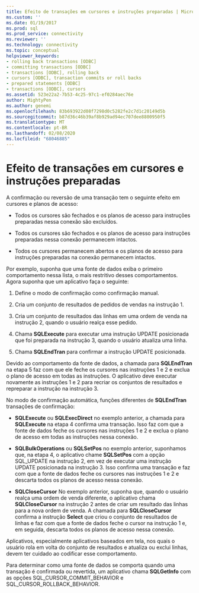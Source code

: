 ```yaml
---
title: Efeito de transações em cursores e instruções preparadas | Microsoft Docs
ms.custom: ''
ms.date: 01/19/2017
ms.prod: sql
ms.prod_service: connectivity
ms.reviewer: ''
ms.technology: connectivity
ms.topic: conceptual
helpviewer_keywords:
- rolling back transactions [ODBC]
- committing transactions [ODBC]
- transactions [ODBC], rolling back
- cursors [ODBC], transaction commits or roll backs
- prepared statements [ODBC]
- transactions [ODBC], cursors
ms.assetid: 523e22a2-7b53-4c25-97c1-ef0284aec76e
author: MightyPen
ms.author: genemi
ms.openlocfilehash: 83b693922d08f7298d0c5282fe2c7d1c20149d5b
ms.sourcegitcommit: b87d36c46b39af8b929ad94ec707dee8800950f5
ms.translationtype: MT
ms.contentlocale: pt-BR
ms.lasthandoff: 02/08/2020
ms.locfileid: "68046885"
---
```

# <a name="effect-of-transactions-on-cursors-and-prepared-statements"></a>Efeito de transações em cursores e instruções preparadas
A confirmação ou reversão de uma transação tem o seguinte efeito em cursores e planos de acesso:  
  
-   Todos os cursores são fechados e os planos de acesso para instruções preparadas nessa conexão são excluídos.  
  
-   Todos os cursores são fechados e os planos de acesso para instruções preparadas nessa conexão permanecem intactos.  
  
-   Todos os cursores permanecem abertos e os planos de acesso para instruções preparadas na conexão permanecem intactos.  
  
 Por exemplo, suponha que uma fonte de dados exiba o primeiro comportamento nessa lista, o mais restritivo desses comportamentos. Agora suponha que um aplicativo faça o seguinte:  
  
1.  Define o modo de confirmação como confirmação manual.  
  
2.  Cria um conjunto de resultados de pedidos de vendas na instrução 1.  
  
3.  Cria um conjunto de resultados das linhas em uma ordem de venda na instrução 2, quando o usuário realça esse pedido.  
  
4.  Chama **SQLExecute** para executar uma instrução UPDATE posicionada que foi preparada na instrução 3, quando o usuário atualiza uma linha.  
  
5.  Chama **SQLEndTran** para confirmar a instrução UPDATE posicionada.  
  
 Devido ao comportamento da fonte de dados, a chamada para **SQLEndTran** na etapa 5 faz com que ele feche os cursores nas instruções 1 e 2 e exclua o plano de acesso em todas as instruções. O aplicativo deve executar novamente as instruções 1 e 2 para recriar os conjuntos de resultados e repreparar a instrução na instrução 3.  
  
 No modo de confirmação automática, funções diferentes de **SQLEndTran** transações de confirmação:  
  
-   **SQLExecute** ou **SQLExecDirect** no exemplo anterior, a chamada para **SQLExecute** na etapa 4 confirma uma transação. Isso faz com que a fonte de dados feche os cursores nas instruções 1 e 2 e exclua o plano de acesso em todas as instruções nessa conexão.  
  
-   **SQLBulkOperations** ou **SQLSetPos** no exemplo anterior, suponhamos que, na etapa 4, o aplicativo chame **SQLSetPos** com a opção SQL_UPDATE na instrução 2, em vez de executar uma instrução UPDATE posicionada na instrução 3. Isso confirma uma transação e faz com que a fonte de dados feche os cursores nas instruções 1 e 2 e descarta todos os planos de acesso nessa conexão.  
  
-   **SQLCloseCursor** No exemplo anterior, suponha que, quando o usuário realça uma ordem de venda diferente, o aplicativo chama **SQLCloseCursor** na instrução 2 antes de criar um resultado das linhas para a nova ordem de venda. A chamada para **SQLCloseCursor** confirma a instrução **Select** que criou o conjunto de resultados de linhas e faz com que a fonte de dados feche o cursor na instrução 1 e, em seguida, descarta todos os planos de acesso nessa conexão.  
  
 Aplicativos, especialmente aplicativos baseados em tela, nos quais o usuário rola em volta do conjunto de resultados e atualiza ou exclui linhas, devem ter cuidado ao codificar esse comportamento.  
  
 Para determinar como uma fonte de dados se comporta quando uma transação é confirmada ou revertida, um aplicativo chama **SQLGetInfo** com as opções SQL_CURSOR_COMMIT_BEHAVIOR e SQL_CURSOR_ROLLBACK_BEHAVIOR.
